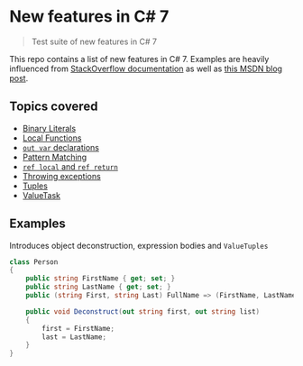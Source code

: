 # New features in C# 7

> Test suite of new features in C# 7

This repo contains a list of new features in C# 7. Examples are heavily influenced from [StackOverflow documentation](http://stackoverflow.com/documentation/c%23/1936/c-sharp-7-0-features#t=201704181446063259477) as well as [this MSDN blog post](https://blogs.msdn.microsoft.com/dotnet/2016/08/24/whats-new-in-csharp-7-0/).

## Topics covered

* [Binary Literals](https://github.com/pardahlman/csharp-seven/blob/master/CsharpSeven/BinaryLiterals.cs)
* [Local Functions](https://github.com/pardahlman/csharp-seven/blob/master/CsharpSeven/LocalFunctions.cs)
* [`out var` declarations](https://github.com/pardahlman/csharp-seven/blob/master/CsharpSeven/OutVarDeclaration.cs)
* [Pattern Matching](https://github.com/pardahlman/csharp-seven/blob/master/CsharpSeven/PatternMatching.cs)
* [`ref local` and `ref return`](https://github.com/pardahlman/csharp-seven/blob/master/CsharpSeven/RefLocalAndRefReturn.cs)
* [Throwing exceptions](https://github.com/pardahlman/csharp-seven/blob/master/CsharpSeven/ThrowExceptions.cs)
* [Tuples](https://github.com/pardahlman/csharp-seven/blob/master/CsharpSeven/Tuples.cs)
* [ValueTask](https://github.com/pardahlman/csharp-seven/blob/master/CsharpSeven/ValueTask.cs)

## Examples

Introduces object deconstruction, expression bodies and `ValueTuples`

```csharp
class Person
{
	public string FirstName { get; set; }
	public string LastName { get; set; }
	public (string First, string Last) FullName => (FirstName, LastName);

	public void Deconstruct(out string first, out string list)
	{
		first = FirstName;
		last = LastName;
	}
}
```